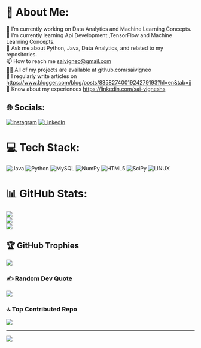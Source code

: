 # 💫 About Me:
🔭 I’m currently working on Data Analytics and Machine Learning Concepts.<br>🌱 I’m currently learning Api Development ,TensorFlow and Machine Learning Concepts.<br>💬 Ask me about Python, Java, Data Analytics, and related to my repositories.<br>📫 How to reach me  saivigneo@gmail.com<br>👨‍💻 All of my projects are available at github.com/saivigneo<br>📝 I regularly write articles on https://www.blogger.com/blog/posts/8358274001924279193?hl=en&tab=jj<br>📄 Know about my experiences https://linkedin.com/sai-vigneshs


## 🌐 Socials:
[![Instagram](https://img.shields.io/badge/Instagram-%23E4405F.svg?logo=Instagram&logoColor=white)](https://instagram.com/https://www.instagram.com/its_saivignesh) [![LinkedIn](https://img.shields.io/badge/LinkedIn-%230077B5.svg?logo=linkedin&logoColor=white)](https://linkedin.com/in/https://www.linkedin.com/in/sai-vigneshs) 

# 💻 Tech Stack:
![Java](https://img.shields.io/badge/java-%23ED8B00.svg?style=for-the-badge&logo=java&logoColor=white) ![Python](https://img.shields.io/badge/python-3670A0?style=for-the-badge&logo=python&logoColor=ffdd54) ![MySQL](https://img.shields.io/badge/mysql-%2300f.svg?style=for-the-badge&logo=mysql&logoColor=white) ![NumPy](https://img.shields.io/badge/numpy-%23013243.svg?style=for-the-badge&logo=numpy&logoColor=white) ![HTML5](https://img.shields.io/badge/html5-%23E34F26.svg?style=for-the-badge&logo=html5&logoColor=white) ![SciPy](https://img.shields.io/badge/SciPy-%230C55A5.svg?style=for-the-badge&logo=scipy&logoColor=%white) ![LINUX](https://img.shields.io/badge/Linux-FCC624?style=for-the-badge&logo=linux&logoColor=black)
# 📊 GitHub Stats:
![](https://github-readme-stats.vercel.app/api?username=saivigneo&theme=dark&hide_border=false&include_all_commits=true&count_private=true)<br/>
![](https://github-readme-streak-stats.herokuapp.com/?user=saivigneo&theme=dark&hide_border=false)<br/>
![](https://github-readme-stats.vercel.app/api/top-langs/?username=saivigneo&theme=dark&hide_border=false&include_all_commits=true&count_private=true&layout=compact)

## 🏆 GitHub Trophies
![](https://github-profile-trophy.vercel.app/?username=saivigneo&theme=radical&no-frame=false&no-bg=true&margin-w=4)

### ✍️ Random Dev Quote
![](https://quotes-github-readme.vercel.app/api?type=horizontal&theme=radical)

### 🔝 Top Contributed Repo
![](https://github-contributor-stats.vercel.app/api?username=saivigneo&limit=5&theme=dark&combine_all_yearly_contributions=true)


---
[![](https://visitcount.itsvg.in/api?id=saivigneo&icon=0&color=0)](https://visitcount.itsvg.in)

<!-- Proudly created with GPRM ( https://gprm.itsvg.in ) -->
